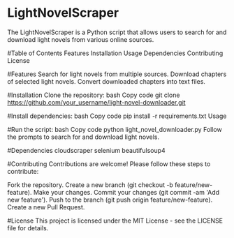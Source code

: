 # LightNovelScraper
The LightNovelScraper is a Python script that allows users to search for and download light novels from various online sources.

#Table of Contents
Features
Installation
Usage
Dependencies
Contributing
License

#Features
Search for light novels from multiple sources.
Download chapters of selected light novels.
Convert downloaded chapters into text files.

#Installation
Clone the repository:
bash
Copy code
git clone https://github.com/your_username/light-novel-downloader.git

#Install dependencies:
bash
Copy code
pip install -r requirements.txt
Usage

#Run the script:
bash
Copy code
python light_novel_downloader.py
Follow the prompts to search for and download light novels.

#Dependencies
cloudscraper
selenium
beautifulsoup4

#Contributing
Contributions are welcome! Please follow these steps to contribute:

Fork the repository.
Create a new branch (git checkout -b feature/new-feature).
Make your changes.
Commit your changes (git commit -am 'Add new feature').
Push to the branch (git push origin feature/new-feature).
Create a new Pull Request.

#License
This project is licensed under the MIT License - see the LICENSE file for details.
